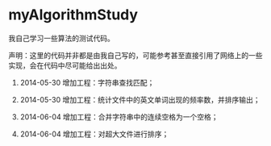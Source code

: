 myAlgorithmStudy
================
我自己学习一些算法的测试代码。

声明：这里的代码并非都是由我自己写的，可能参考甚至直接引用了网络上的一些实现，会在代码中尽可能给出出处。


1. 2014-05-30 增加工程：字符串查找匹配；

2. 2014-05-30 增加工程：统计文件中的英文单词出现的频率数，并排序输出；

3. 2014-06-04 增加工程：合并字符串中的连续空格为一个空格；

4. 2014-06-04 增加工程：对超大文件进行排序；


